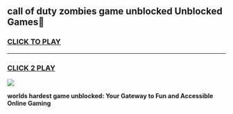 
## call of duty zombies game unblocked Unblocked Games👋
<h3>
<a href="https://premium.freeplayer.one?title=call_of_duty_zombies_game_unblocked&ref=16F">CLICK TO PLAY</a></h3>
<hr>

<h3>
<a href="https://premium.freeplayer.one?title=call_of_duty_zombies_game_unblocked&ref=16F">CLICK 2 PLAY</a>
  
</h3>

<a href="https://premium.freeplayer.one?title=call_of_duty_zombies_game_unblocked&ref=16F/"><img src="https://clearcache.store/games.png"></a>


**worlds hardest game unblocked: Your Gateway to Fun and Accessible Online Gaming**
